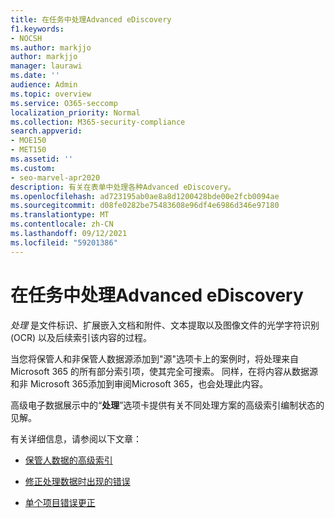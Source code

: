 ```yaml
---
title: 在任务中处理Advanced eDiscovery
f1.keywords:
- NOCSH
ms.author: markjjo
author: markjjo
manager: laurawi
ms.date: ''
audience: Admin
ms.topic: overview
ms.service: O365-seccomp
localization_priority: Normal
ms.collection: M365-security-compliance
search.appverid:
- MOE150
- MET150
ms.assetid: ''
ms.custom:
- seo-marvel-apr2020
description: 有关在表单中处理各种Advanced eDiscovery。
ms.openlocfilehash: ad723195ab0ae8a8d1200428bde00e2fcb0094ae
ms.sourcegitcommit: d08fe0282be75483608e96df4e6986d346e97180
ms.translationtype: MT
ms.contentlocale: zh-CN
ms.lasthandoff: 09/12/2021
ms.locfileid: "59201386"
---
```

# <a name="work-with-processing-errors-in-advanced-ediscovery"></a>在任务中处理Advanced eDiscovery

*处理* 是文件标识、扩展嵌入文档和附件、文本提取以及图像文件的光学字符识别 (OCR) 以及后续索引该内容的过程。  

当您将保管人和非保管人数据源添加到"源"选项卡上的案例时，将处理来自 Microsoft 365 的所有部分索引项，使其完全可搜索。 同样，在将内容从数据源和非 Microsoft 365添加到审阅Microsoft 365，也会处理此内容。

高级电子数据展示中的“**处理**”选项卡提供有关不同处理方案的高级索引编制状态的见解。

有关详细信息，请参阅以下文章：

- [保管人数据的高级索引](indexing-custodian-data.md)

- [修正处理数据时出现的错误](error-remediation-when-processing-data-in-advanced-ediscovery.md)

- [单个项目错误更正](single-item-error-remediation.md)
